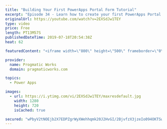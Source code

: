 ```yaml
---
title: "Building Your First PowerApps Portal Form Tutorial"
excerpt: "Episode 34 - Learn how to create your first PowerApps Portal form and log data from an anonymous or authenticated users in. This preview feature now allows you to build PowerApps for external users.  Check out our free PowerApps App In A Day Class: http://success.pragmaticworks.com/aiad  We'd love to"
originalUrl: https://youtube.com/watch?v=2EXSdJw1TEY
type: video
price: Free
length: PT13M57S
publishedDateTime: 2019-07-18T20:54:38Z
heat: 62

featuredContent: "<iframe width=\"800\" height=\"500\" frameborder=\"0\" src=\"https://www.youtube.com/embed/2EXSdJw1TEY\" allow=\"accelerometer; autoplay; encrypted-media; gyroscope; picture-in-picture\" allowfullscreen></iframe>"

provider:
  name: Progmatic Works
  domain: pragmaticworks.com

topics:
  - Power Apps

images:
  - url: https://i.ytimg.com/vi/2EXSdJw1TEY/maxresdefault.jpg
    width: 1280
    height: 720
    isCached: true

secured: "wPbyV2tNOEjb2X7EDPZgrWyXWehhqmk20J2HvGI/2BjvfzX3jzeIo094OKTSw6BKYONb5BlQw22NZuS2xvtZMRNBbgopkMbMENo7AgFmKf2Hbna1MGFiSacNR8wcwLW2T6Meky75evOIH7kgeflPlXXteQda/JTwboZZHRbriP6tV0nvt58AWzLftgbLsc0LqD5m9mXACbHhKHtmZr+nMoIyZ2zMXdHU8DMxnXmBlFLb8EHGiD4ZyIorkdGuDOovaMV42wp1f8mtV28Ieedmo0uVn/Dm1nmQN58FTKIUPulhAgJFebWGzU8rWDA+l3WpRyzWOb0mEUbHWMArx3T9J2FIzNZxg9Nr7r2k115+KFgNCsh3F6i8Fd8FyPRYXwPDYFmW7kPSgoY0xc6D8H51iNv0u/nLOrMWH1XhzzpUpnQ=;QOjAm9VLQJ+a6wxURAKNhQ=="
---
```


